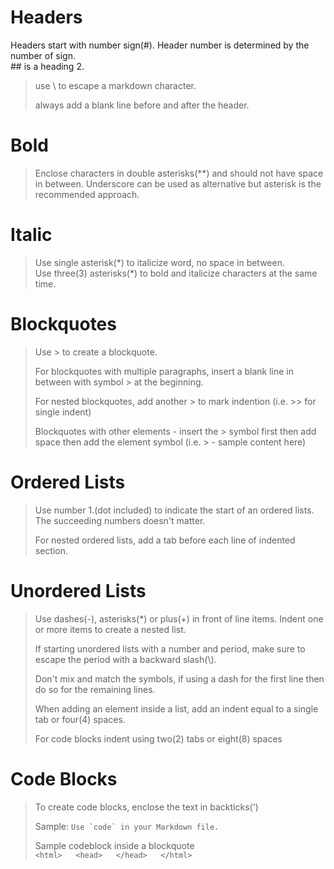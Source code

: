 
# Headers  

Headers start with number sign(#). Header number is determined by the number of sign.  
\#\# is a heading 2.  

> use \\ to escape a markdown character.  
>
> always add a blank line before and after the header.


# Bold  

> Enclose characters in double asterisks(\*\*) and should not have space in between. Underscore can be used as alternative but asterisk is the recommended approach.  


# Italic  

> Use single asterisk(\*) to italicize word, no space in between.  
> Use three(3) asterisks(\*) to bold and italicize characters at the same time.  


# Blockquotes  

> Use \> to create a blockquote.  
>
> For blockquotes with multiple paragraphs, insert a blank line in between with symbol \> at the beginning.  
>
> For nested blockquotes, add another \> to mark indention (i.e. \>\> for single indent)  
>
> Blockquotes with other elements - insert the \> symbol first then add space then add the element symbol (i.e. \> \- sample content here)  


# Ordered Lists  

> Use number 1.(dot included) to indicate the start of an ordered lists. The succeeding numbers doesn't matter.  
>
> For nested ordered lists, add a tab before each line of indented section.  


# Unordered Lists  

> Use dashes(\-), asterisks(\*) or plus(\+) in front of line items. Indent one or more items to create a nested list.  
>
> If starting unordered lists with a number and period, make sure to escape the period with a backward slash(\\).  
>
> Don't mix and match the symbols, if using a dash for the first line then do so for the remaining lines.  
>
> When adding an element inside a list, add an indent equal to a single tab or four(4) spaces.  
>
> For code blocks indent using two(2) tabs or eight(8) spaces  


# Code Blocks  

> To create code blocks, enclose the text in backticks(')
>
> Sample: ``Use `code` in your Markdown file.``
>
> Sample codeblock inside a blockquote  
``
        <html>  
            <head>  
            </head>  
        </html>  
``
